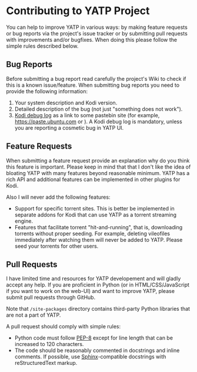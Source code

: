 # Contributing to YATP Project

You can help to improve YATP in various ways: by making feature requests or bug reports via the project's
issue tracker or by submitting pull requests with improvements and/or bugfixes.
When doing this please follow the simple rules described below.

## Bug Reports

Before submitting a bug report read carefully the project's Wiki to check if this is a known issue/feature.
When submitting bug reports you need to provide the following information:

1. Your system description and Kodi version.
2. Detailed description of the bug (not just "something does not work").
3. [Kodi debug log](http://kodi.wiki/view/Log_file/Easy) as a link to some pastebin site
  (for example, https://paste.ubuntu.com or ).
  A Kodi debug log is mandatory, unless you are reporting a cosmetic bug in YATP UI.

## Feature Requests

When submitting a feature request provide an explanation why do you think this feature is important.
Please keep in mind that that I don't like the idea of bloating YATP with many features beyond reasonable minimum.
YATP has a rich API and additional features can be implemented in other plugins for Kodi.

Also I will never add the following features:

- Support for specific torrent sites. This is better be implemented in separate addons for Kodi
  that can use YATP as a torrent streaming engine.
- Features that facilitate torrent "hit-and-running", that is, downloading torrents without proper seeding.
  For example, deleting vileofiles immediately after watching them will never be added to YATP.
  Please seed your torrents for other users.

## Pull Requests

I have limited time and resources for YATP developement and will gladly accept any help.
If you are proficient in Python (or in HTML/CSS/JavaScript if you want to work on the web-UI)
and want to improve YATP, please submit pull requests through GitHub.

Note that `/site-packages` directory contains third-party Python libraries that are not a part of YATP.

A pull request should comply with simple rules:

- Python code must follow [PEP-8](https://www.python.org/dev/peps/pep-0008/) except for line length
  that can be increased to 120 characters.
- The code should be reasonably commented in docstrings and inline comments.
  If possible, use [Sphinx](http://www.sphinx-doc.org)-compatible docstrings with reStructuredText markup.

